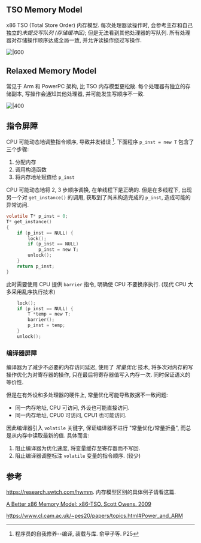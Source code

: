 ## TSO Memory Model

x86 TSO (Total Store Order) 内存模型. 每次处理器读操作时, 会参考主存和自己独立的*未提交写队列 (存储缓冲区)*; 但是无法看到其他处理器的写队列. 所有处理器对存储操作顺序达成全局一致, 并允许读操作绕过写操作.

![|600](../../attach/Snipaste_2025-04-02_15-29-40.avif)

## Relaxed Memory Model

常见于 Arm 和 PowerPC 架构, 比 TSO 内存模型更松散. 每个处理器有独立的存储副本, 写操作会通知其他处理器, 并可能发生写顺序不一致.

![|400](../../attach/Pasted%20image%2020250402153807.avif)

## 指令屏障

CPU 可能动态地调整指令顺序, 导致并发错误 [^1]. 下面程序 `p_inst = new T` 包含了三个步骤:
1. 分配内存
2. 调用构造函数
3. 将内存地址赋值给 `p_inst`

CPU 可能动态地将 2, 3 步顺序调换, 在单线程下是正确的. 但是在多线程下, 出现另一个对 `get_instance()` 的调用, 获取到了尚未构造完成的 `p_inst`, 造成可能的异常访问.

```c
volatile T* p_inst = 0;
T* get_instance()
{
	if (p_inst == NULL) {
		lock();
		if (p_inst == NULL)
			p_inst = new T;
		unlock();
	}
	return p_inst;
}
```

此时需要使用 CPU 提供 `barrier` 指令, 明确使 CPU 不要换序执行. (现代 CPU 大多采用乱序执行技术)

```c
	lock();
	if (p_inst == NULL) {
		T *temp = new T;
		barrier();
		p_inst = temp;
	}
	unlock();
```

### 编译器屏障

编译器为了减少不必要的内存访问延迟, 使用了 *常量优化* 技术, 将多次对内存的写操作优化为对寄存器的操作, 只在最后将寄存器值写入内存一次. 同时保证语义的等价性. 

但是在有外设和多处理器的硬件上, 常量优化可能导致数据不一致问题:
- 同一内存地址, CPU 可访问, 外设也可能直接访问. 
- 同一内存地址, CPU0 可访问, CPU1 也可能访问.

因此编译器引入 `volatile` 关键字, 保证编译器不进行 "常量优化/常量折叠", 而总是从内存中读取最新的值. 具体而言:
1. 阻止编译器为优化速度, 将变量缓存至寄存器而不写回.
2. 阻止编译器调整标注 `volatile` 变量的指令顺序. (较少)

## 参考

https://research.swtch.com/hwmm. 内存模型区别的具体例子请看这篇.

[A Better x86 Memory Model: x86-TSO. Scott Owens. 2009](https://www.cl.cam.ac.uk/~pes20/weakmemory/x86tso-paper.tphols.pdf)

https://www.cl.cam.ac.uk/~pes20/papers/topics.html#Power_and_ARM

[^1]: 程序员的自我修养--编译, 装载与库. 俞甲子等. P25

[^2]: https://www.zhihu.com/question/388121842/answer/1195382979